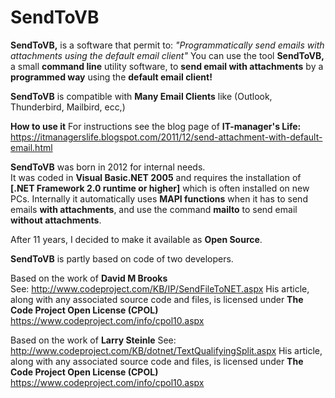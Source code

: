 # SendToVB

**SendToVB,** is a software that permit to:
*"Programmatically send emails with attachments using the default email client"*
You can use the tool **SendToVB,** a small **command line**  utility software, to  **send email with attachments** by a **programmed way** using the **default email client!**

**SendToVB** is compatible with **Many Email Clients** like (Outlook, Thunderbird, Mailbird, ecc,)

**How to use it**
For instructions see the blog page of **IT-manager's Life:**  https://itmanagerslife.blogspot.com/2011/12/send-attachment-with-default-email.html

**SendToVB** was born in 2012 for internal needs.  
It was coded in  **Visual Basic.NET 2005** and requires the installation of  **[.NET Framework 2.0 runtime or higher]**  which is often installed on new PCs. 
Internally it automatically uses  **MAPI functions**  when it has to send emails  **with attachments**, and use the command **mailto** to send email  **without attachments**.

After 11 years, I decided to make it available as **Open Source**. 

**SendToVB** is partly based on code of two developers.

Based on the work of **David M Brooks**   
See: http://www.codeproject.com/KB/IP/SendFileToNET.aspx
His article, along with any associated source code and files, is licensed under **The Code Project Open License (CPOL)** https://www.codeproject.com/info/cpol10.aspx

Based on the work of **Larry Steinle**
See: http://www.codeproject.com/KB/dotnet/TextQualifyingSplit.aspx
His article, along with any associated source code and files, is licensed under **The Code Project Open License (CPOL)** https://www.codeproject.com/info/cpol10.aspx


<script src='https://storage.ko-fi.com/cdn/scripts/overlay-widget.js'></script>
<script>
  kofiWidgetOverlay.draw('mrcatgit', {
    'type': 'floating-chat',
    'floating-chat.donateButton.text': 'Support me',
    'floating-chat.donateButton.background-color': '#00b9fe',
    'floating-chat.donateButton.text-color': '#fff'
  });
</script> 
